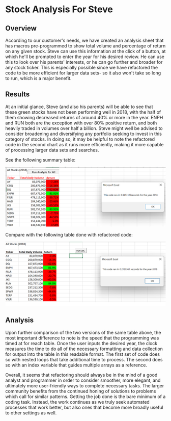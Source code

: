 # **Stock Analysis For Steve**

## Overview 

According to our customer's needs, we have created an analysis sheet that has macros pre-programmed to show total volume and percentage of return on any given stock.  Steve can use this information at the click of a button, at which he'll be prompted to enter the year for his desired review.  He can use this to look over his parents' interests, or he can go further and broader for any stock ticker.  This is especially possible since we have refactored the code to be more efficient for larger data sets- so it also won't take so long to run, which is a major benefit.

## Results

At an initial glance, Steve (and also his parents) will be able to see that these green stocks have not been performing well in 2018, with the half of them showing decreased returns of around 40% or more in the year.  ENPH and RUN both are the exception with over 80% positive return, and both heavily traded in volumes over half a billion.  Steve might well be advised to consider broadening and diversifying any portfolio seeking to invest in this category of stocks.  In doing so, it may be helpful to note the refactored code in the second chart as it runs more efficiently, making it more capable of processing larger data sets and searches.

See the following summary table:

![Total Volume and Return 1](Resources/elapsed_time_orig.png)

Compare with the following table done with refactored code:

![Total Volume and Return 2](Resources/elapsed_time_refactor.png)

## Analysis

Upon further comparison of the two versions of the same table above, the most important difference to note is the speed that the programming was timed at for reach table.  Once the user inputs the desired year, the clock measures the time to do all of the necessary formatting and data collection for output into the table in this readable format.  The first set of code does so with nested loops that take additional time to process.  The second does so with an index variable that guides multiple arrays as a reference. 

Overall, it seems that refactoring should always be in the mind of a good analyst and programmer in order to consider smoother, more elegant, and ultimately more user-friendly ways to complete necessary tasks.  The larger community benefits from the continued honing of solutions to problems which call for similar patterns.  Getting the job done is the bare minimum of a coding task.  Instead, the work continues as we truly seek automated processes that work better, but also ones that become more broadly useful to other settings as well.


